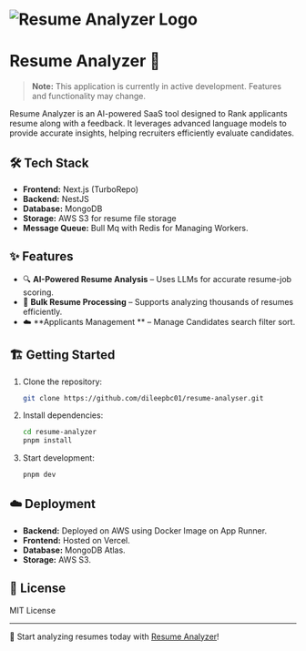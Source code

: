 # ![Resume Analyzer Logo](https://resume-analyzer.dileeptechlab.com/_next/image?url=%2Fapp-logo.png&w=256&q=75)

# Resume Analyzer 🚀

> **Note:** This application is currently in active development. Features and functionality may change.

Resume Analyzer is an AI-powered SaaS tool designed to Rank applicants resume along with a feedback. It leverages advanced language models to provide accurate insights, helping recruiters efficiently evaluate candidates.

## 🛠 Tech Stack

- **Frontend:** Next.js (TurboRepo)
- **Backend:** NestJS
- **Database:** MongoDB
- **Storage:** AWS S3 for resume file storage
- **Message Queue:** Bull Mq with Redis for Managing Workers.

## ✨ Features

- 🔍 **AI-Powered Resume Analysis** – Uses LLMs for accurate resume-job scoring.
- 📂 **Bulk Resume Processing** – Supports analyzing thousands of resumes efficiently.
- ☁️ **Applicants Management ** – Manage Candidates search filter sort.


## 🏗 Getting Started

1. Clone the repository:
   ```bash
   git clone https://github.com/dileepbc01/resume-analyser.git
   ```
2. Install dependencies:
   ```bash
   cd resume-analyzer
   pnpm install
   ```
3. Start development:
   ```bash
   pnpm dev
   ```

## ☁️ Deployment

- **Backend:** Deployed on AWS using Docker Image on App Runner.
- **Frontend:** Hosted on Vercel.
- **Database:** MongoDB Atlas.
- **Storage:** AWS S3.

## 📜 License

MIT License

---

🚀 Start analyzing resumes today with [Resume Analyzer](https://resume-analyzer.dileeptechlab.com/)!
